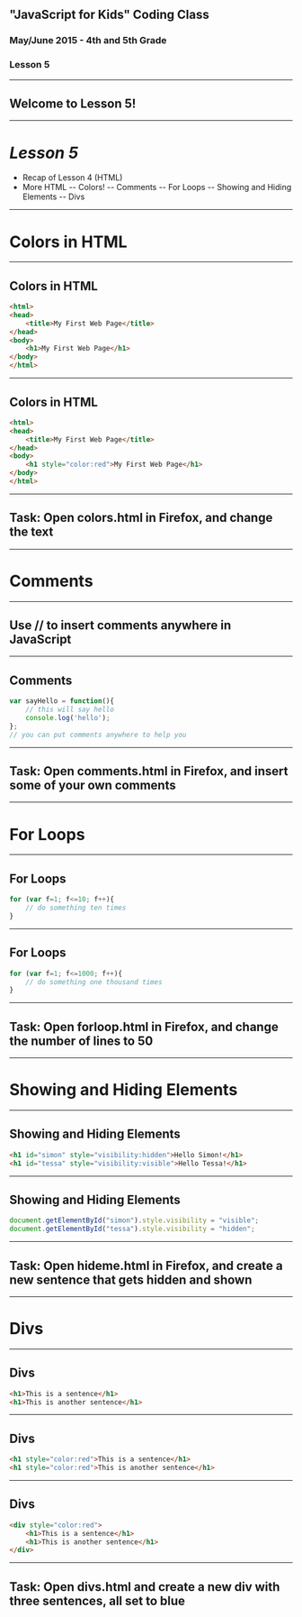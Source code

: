 ## "JavaScript for Kids" Coding Class
### May/June 2015 - 4th and 5th Grade
### Lesson 5

--- 

## Welcome to Lesson 5!

---

# _Lesson 5_
- Recap of Lesson 4 (HTML)
- More HTML
-- Colors!
-- Comments
-- For Loops
-- Showing and Hiding Elements
-- Divs

---

# Colors in HTML

---

## Colors in HTML

```html
<html>
<head>
    <title>My First Web Page</title>
</head>
<body>
	<h1>My First Web Page</h1>
</body>
</html>
```

--- 

## Colors in HTML

```html
<html>
<head>
    <title>My First Web Page</title>
</head>
<body>
    <h1 style="color:red">My First Web Page</h1>
</body>
</html>
```

--- 

## Task: Open colors.html in Firefox, and change the text

---

# Comments

---

## Use // to insert comments anywhere in JavaScript

---

## Comments

```javascript
var sayHello = function(){
    // this will say hello
    console.log('hello');
};
// you can put comments anywhere to help you
```

---

## Task: Open comments.html in Firefox, and insert some of your own comments

---

# For Loops

---

## For Loops

```javascript
for (var f=1; f<=10; f++){
    // do something ten times
}
```

---

## For Loops

```javascript
for (var f=1; f<=1000; f++){
    // do something one thousand times
}
```
---

## Task: Open forloop.html in Firefox, and change the number of lines to 50

---

# Showing and Hiding Elements

---

## Showing and Hiding Elements

```html
<h1 id="simon" style="visibility:hidden">Hello Simon!</h1>
<h1 id="tessa" style="visibility:visible">Hello Tessa!</h1>
```

---

## Showing and Hiding Elements

```javascript
document.getElementById("simon").style.visibility = "visible";
document.getElementById("tessa").style.visibility = "hidden";
```

---

## Task: Open hideme.html in Firefox, and create a new sentence that gets hidden and shown

---

# Divs

---

## Divs

```html
<h1>This is a sentence</h1>
<h1>This is another sentence</h1>
```

---

## Divs

```html
<h1 style="color:red">This is a sentence</h1>
<h1 style="color:red">This is another sentence</h1>
```

---

## Divs

```html
<div style="color:red">
    <h1>This is a sentence</h1>
    <h1>This is another sentence</h1>
</div>
```

---

## Task: Open divs.html and create a new div with three sentences, all set to blue
